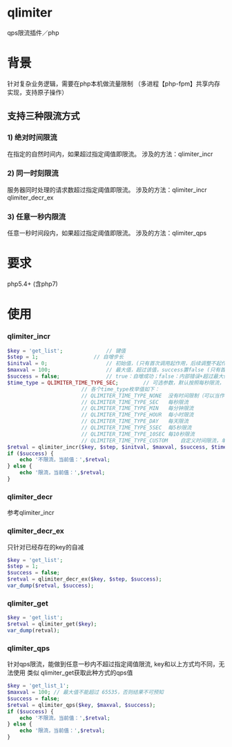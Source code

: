 # qlimiter
qps限流插件／php

# 背景
针对复杂业务逻辑，需要在php本机做流量限制
（多进程【php-fpm】共享内存实现，支持原子操作）
## 支持三种限流方式
### 1) 绝对时间限流	
在指定的自然时间内，如果超过指定阈值即限流。
涉及的方法：qlimiter_incr
### 2) 同一时刻限流
服务器同时处理的请求数超过指定阈值即限流。
涉及的方法：qlimiter_incr qlimiter_decr_ex
### 3) 任意一秒内限流
任意一秒时间段内，如果超过指定阈值即限流。
涉及的方法：qlimiter_qps

# 要求
php5.4+ (含php7)

# 使用
### qlimiter_incr
```php
$key = 'get_list'; 				// 键值
$step = 1;					// 自增步长
$initval = 0;					// 初始值，(只有首次调用起作用，后续调整不起作用)
$maxval = 100;					// 最大值，超过该值，success置false (只有首次调用起作用，后续调整不起作用)
$success = false;				// true：自增成功；false：内部错误+超过最大值错误
$time_type = QLIMITER_TIME_TYPE_SEC;		// 可选参数，默认按照每秒限流，（如没有时间限制设置为 QLIMITER_TIME_TYPE_NONE）(只有首次调用起作用，后续调整不起作用)
						// 各个time_type枚举值如下：
						// QLIMITER_TIME_TYPE_NONE	没有时间限制（可以当作普通计数器使用）
						// QLIMITER_TIME_TYPE_SEC	每秒限流
						// QLIMITER_TIME_TYPE_MIN	每分钟限流
						// QLIMITER_TIME_TYPE_HOUR	每小时限流
						// QLIMITER_TIME_TYPE_DAY	每天限流
						// QLIMITER_TIME_TYPE_5SEC	每5秒限流
						// QLIMITER_TIME_TYPE_10SEC	每10秒限流
						// QLIMITER_TIME_TYPE_CUSTOM	自定义时间限流，单位s
$retval = qlimiter_incr($key, $step, $initval, $maxval, $success, $time_type);	// 返回自增后的值
if ($success) {
	echo '不限流，当前值：',$retval;
} else {
	echo '限流，当前值：',$retval;
}
```
### qlimiter_decr 
参考qlimiter_incr

### qlimiter_decr_ex 
只针对已经存在的key的自减
```php
$key = 'get_list';
$step = 1;
$success = false;
$retval = qlimiter_decr_ex($key, $step, $success);
var_dump($retval, $success);
```

### qlimiter_get
```php
$key = 'get_list';
$retval = qlimiter_get($key);
var_dump(retval);
```

### qlimiter_qps 
针对qps限流，能做到任意一秒内不超过指定阈值限流, key和以上方式均不同，无法使用 类似 qlimiter_get获取此种方式的qps值
```php
$key = 'get_list_1';
$maxval = 100; // 最大值不能超过 65535，否则结果不可预知
$success = false;
$retval = qlimiter_qps($key, $maxval, $success);
if ($success) {
	echo '不限流，当前值：',$retval;
} else {
	echo '限流，当前值：',$retval;
}
```



